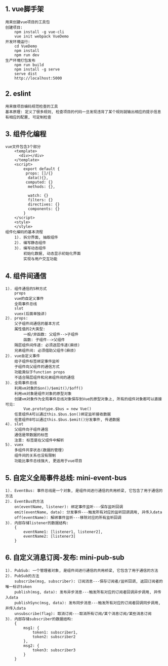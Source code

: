 ## 1. vue脚手架

	用来创建vue项目的工具包
	创建项目:
	    npm install -g vue-cli
	    vue init webpack VueDemo
	开发环境运行:
	    cd VueDemo
	    npm install
	    npm run dev
	生产环境打包发布
	    npm run build
	    npm install -g serve
	    serve dist
	    http://localhost:5000


## 2. eslint
    用来做项目编码规范检查的工具
    基本原理: 定义了很多规则, 检查项目的代码一旦发现违背了某个规则就输出相应的提示信息
    有相应的配置, 可定制检查

## 3. 组件化编程
    vue文件包含3个部分
        <template>
          <div></div>
        </template>
        <script>
            export default {
    		 props: []/{}
              data(){},
    		 computed: {}
              methods: {},
    		  
    		  watch: {}
    		  filters: {}
    		  directives: {}
    		  components: {}
            }
        </script>
        <style>
        </style>
    组件化编码的基本流程
    	1). 拆分界面, 抽取组件
    	2). 编写静态组件
    	3). 编写动态组件
        	初始化数据, 动态显示初始化界面
        	实现与用户交互功能

## 4. 组件间通信
    1). 组件通信的5种方式
		props
		vue的自定义事件
		全局事件总线
		slot
		vuex(后面单独讲)
    2). props:
        父子组件间通信的基本方式
        属性值的2大类型: 
            一般/非函数: 父组件-->子组件
            函数: 子组件-->父组件
    	隔层组件间传递: 必须逐层传递(麻烦)
    	兄弟组件间: 必须借助父组件(麻烦)
    2). vue自定义事件
        给子组件标签绑定事件监听
		子组件向父组件的通信方式
		功能类似于function props
		不适合隔层组件和兄弟组件间的通信
    3). 全局事件总线
		利用vm对象的$on()/$emit()/$off()
		利用vm对象是组件对象的原型对象
		创建vm对象作为全局事件总线对象保存到Vue的原型对象上, 所有的组件对象都可以直接可见: 
			Vue.prototype.$bus = new Vue()
        任意组件A可以通过this.$bus.$on()绑定监听接收数据
		任意组件B可以通过this.$bus.$emit()分发事件, 传递数据
    4). slot
		父组件向子组件通信
        通信是带数据的标签
        注意: 标签是在父组件中解析
    5). vuex
        多组件共享状态(数据的管理)
        组件间的关系也没有限制
        功能比事件总线强大, 更适用于vue项目

## 5. 自定义全局事件总线: mini-event-bus
	1). EventBus: 事件总线是一个对象, 是组件间进行通信的共用桥梁, 它包含了用于通信的方法
	2). EventBus的方法
		on(eventName, listener): 绑定事件监听---保存监听回调
		emit(eventName, data): 分发事件---触发所有对应的监听回调调用, 并传入data
		off(eventName): 解绑事件监听---移除对应的所有监听回调
	3). 内部存储listener的数据结构:
		{
			eventName1: [listener1, listener2],
			eventName2: [listener3]
		}

## 6. 自定义消息订阅-发布: mini-pub-sub
	1). PubSub: 一个管理者对象, 是组件间进行通信的共用桥梁, 它包含了用于通信的方法
	2). PubSub的方法
		subscribe(msg, subscriber): 订阅消息---保存订阅者/监听回调, 返回订阅者的唯一标识token
		publish(msg, data): 发布异步消息---触发所有对应的订阅者回调异步调用, 并传入data
		publishSync(msg, data): 发布同步消息---触发所有对应的订阅者回调同步调用, 并传入data
		unsubscribe(flag): 取消订阅---取消所有订阅/某个消息订阅/某些消息订阅
	3). 内部存储subscriber的数据结构:
		{
			msg1: {
				token1: subscriber1,
				token2: subscriber2
			},
			msg2: {
				token3: subscriber3
			}
		}

